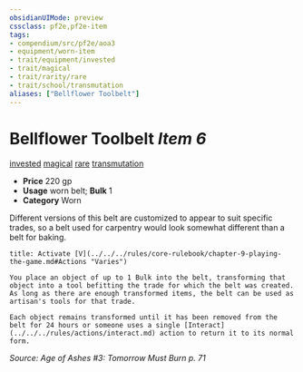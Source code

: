 ```yaml
---
obsidianUIMode: preview
cssclass: pf2e,pf2e-item
tags:
- compendium/src/pf2e/aoa3
- equipment/worn-item
- trait/equipment/invested
- trait/magical
- trait/rarity/rare
- trait/school/transmutation
aliases: ["Bellflower Toolbelt"]
---
```

# Bellflower Toolbelt *Item 6*  
[invested](invested.md)  [magical](magical.md)  [rare](rare.md)  [transmutation](transmutation.md)  

- **Price** 220 gp
- **Usage** worn belt; **Bulk** 1
- **Category** Worn

Different versions of this belt are customized to appear to suit specific trades, so a belt used for carpentry would look somewhat different than a belt for baking.

```ad-embed-ability
title: Activate [V](../../../rules/core-rulebook/chapter-9-playing-the-game.md#Actions "Varies")

You place an object of up to 1 Bulk into the belt, transforming that object into a tool befitting the trade for which the belt was created. As long as there are enough transformed items, the belt can be used as artisan's tools for that trade.

Each object remains transformed until it has been removed from the belt for 24 hours or someone uses a single [Interact](../../../rules/actions/interact.md) action to return it to its normal form.
```

*Source: Age of Ashes #3: Tomorrow Must Burn p. 71*

